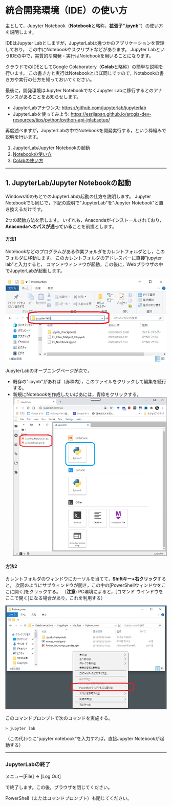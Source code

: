 # 統合開発環境（IDE）の使い方

主として，Jupyter Notebook（**Notebook**と略称，**拡張子".ipynb"**）の使い方を説明します。

IDEはJupyter Labとしますが，JupyterLabは幾つかのアプリケーションを管理しており，
この中にNotebookやスクリプトなどがあります。
Jupyter LabというIDEの中で，実質的な開発・実行はNotebookを用いることになります。

クラウドでのIDEとしてGoogle Colaboratory（**Colab**と略称）の簡単な説明を行います。
この書き方と実行はNotebookとほぼ同じですので，Notebookの書き方や実行の仕方を知っておいてください。

最後に，開発環境はJupyter NotebookでなくJupyter Labに移行するとのアナウンスがあることをお知らせします。

- JupyterLabアナウンス: https://github.com/jupyterlab/jupyterlab
- JupyterLabを使ってみよう: https://esrijapan.github.io/arcgis-dev-resources/tips/python/python-api-jnlabsetup/

再度述べますが，JupyterLabの中でNotebookを開発実行する，という枠組みで説明を行います。

1. JupyterLab/Jupyter Notebookの起動
2. [Notebookの使い方](./UsageNotebook.md)
3. [Colabの使い方](./UsageColab.md)
------------------------------------------------------------------------------
## 1. JupyterLab/Jupyter Notebookの起動

Windows10のもとでのJupyterLabの起動の仕方を説明します。
Jupyter Notebookでも同じで，下記の説明で"JupyterLab"を"Jupyter Notebook"と置き換えるだけです。

2つの起動方法を示します。
いずれも，Anacondaがインストールされており，**Anacondaへのパスが通っている**ことを前提とします。

#### 方法1
Notebookなどのプログラムがある作業フォルダをカレントフォルダとし，このフォルダに移動します。
このカレントフォルダのアドレスバーに直接"jupyter lab"と入力すると，
コマンドウィンドウが起動，この後に，Webブラウザの中でJupyterLabが起動します。

![JupyterLab01](./figs/fig_IDE_JupyterLab_01.png) 

<!--- 右では小さい　<img src="./figs/fig_IDE_JupyterLab_01.png" width="640px"> --->

JupyterLabのオープニングページが次で，
- 既存の".ipynb"があれば（赤枠内），このファイルをクリックして編集を続行する。
- 新規にNotebookを作成したいばあには，青枠をクリックする。
![JupyterLabOpeing](./figs/fig_IDE_JupyterLab_Opening01.png) 
<!--- 右では小さい　<img src="./figs/fig_IDE_JupyterLab_Opening01.png" width="640px"> --->


#### 方法2
カレントフォルダのウィンドウにカーソルを当てて，**Shiftキー+右クリック**すると，
次図のようにサブウィンドウが開き，この中の[PowerShellウィンドウをここに開く]をクリックする。
（**注意:** PC環境によると，[コマンド ウインドウをここで開く]になる場合があり，これを利用する）

![JupyterLabOpeing](./figs/fig_IDE_JupyterLab_Opening02.png) 

このコマンドプロンプトで次のコマンドを実施する。
```
> jupyter lab
```
（この代わりに"jupyter notebook"を入力すれば，直接Jupyter Notebookが起動する）

-----------------------------------------------

### JupyterLabの終了
メニュー[File] &rarr; [Log Out]

で終了します。この後，ブラウザを閉じてください。

PowerShell（またはコマンドプロンプト）も閉じてください。